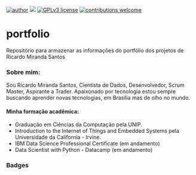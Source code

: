 [![author](https://img.shields.io/badge/ricardo_miranda.svg)](https://www.linkedin.com/in/ricardo-miranda-santos-en/) [![](https://img.shields.io/badge/python-3.7+-blue.svg)](https://www.python.org/downloads/release/python-365/) [![GPLv3 license](https://img.shields.io/badge/License-GPLv3-blue.svg)](http://perso.crans.org/besson/LICENSE.html) [![contributions welcome](https://img.shields.io/badge/contributions-welcome-brightgreen.svg?style=flat)](https://github.com/carlosfab/data_science/issues)

# portfolio
Repositório para armazenar as informações do portfólio dos projetos de Ricardo Miranda Santos



### Sobre mim:

Sou Ricardo Miranda Santos, Cientista de Dados, Desenvolvedor, Scrum Master, Aspirante a Trader. Apaixonado por tecnologia estou sempre buscando aprender novas tecnologias, em Brasília mas de olho no mundo.
#### Minha formação acadêmica:
* Graduação em Ciências da Computação pela UNIP.
* Introduction to the Internet of Things and Embedded Systems pela Universidade da California - Irvine.
* IBM Data Science Professional Certificate (em andamento)
* Data Scientist with Python - Datacamp (em andamento)

### Badges

